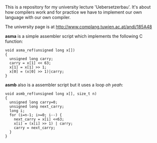 This is a repository for my university lecture 'Uebersetzerbau'. It's about how compilers work and for practice we have to implement our own language with our own compiler.

The university page is at http://www.complang.tuwien.ac.at/andi/185A48

<b>asma</b> is a simple assembler script which implements the following C function:

    void asma_ref(unsigned long x[])
    {
      unsigned long carry;
      carry = x[1] << 63;
      x[1] = x[1] >> 1;
      x[0] = (x[0] >> 1)|carry;
    }

<b>asmb</b> also is a assembler script but it uses a loop *oh yeah*:

    void asmb_ref(unsigned long x[], size_t n)
    {
      unsigned long carry=0;
      unsigned long next_carry;
      long i;
      for (i=n-1; i>=0; i--) {
        next_carry = x[i] <<63;
        x[i] = (x[i] >> 1) | carry;
        carry = next_carry;
      }
    }
